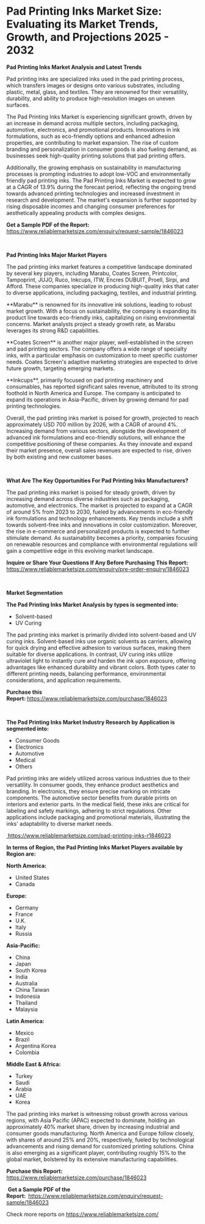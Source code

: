 <p><h1>Pad Printing Inks Market Size: Evaluating its Market Trends, Growth, and Projections 2025 - 2032</h1></p><p><strong>Pad Printing Inks Market Analysis and Latest Trends</strong></p>
<p><p>Pad printing inks are specialized inks used in the pad printing process, which transfers images or designs onto various substrates, including plastic, metal, glass, and textiles. They are renowned for their versatility, durability, and ability to produce high-resolution images on uneven surfaces.</p><p>The Pad Printing Inks Market is experiencing significant growth, driven by an increase in demand across multiple sectors, including packaging, automotive, electronics, and promotional products. Innovations in ink formulations, such as eco-friendly options and enhanced adhesion properties, are contributing to market expansion. The rise of custom branding and personalization in consumer goods is also fueling demand, as businesses seek high-quality printing solutions that pad printing offers.</p><p>Additionally, the growing emphasis on sustainability in manufacturing processes is prompting industries to adopt low-VOC and environmentally friendly pad printing inks. The Pad Printing Inks Market is expected to grow at a CAGR of 13.9% during the forecast period, reflecting the ongoing trend towards advanced printing technologies and increased investment in research and development. The market's expansion is further supported by rising disposable incomes and changing consumer preferences for aesthetically appealing products with complex designs.</p></p>
<p><strong>Get a Sample PDF of the Report:&nbsp;</strong> <a href="https://www.reliablemarketsize.com/enquiry/request-sample/1846023?utm_campaign=3563&utm_medium=2&utm_source=Github&utm_content=ia&utm_term=02042025&utm_id=pad-printing-inks">https://www.reliablemarketsize.com/enquiry/request-sample/1846023</a></p>
<p>&nbsp;</p>
<p><strong>Pad Printing Inks Major Market Players</strong></p>
<p><p>The pad printing inks market features a competitive landscape dominated by several key players, including Marabu, Coates Screen, Printcolor, Tampoprint, JUJO, Ruco, Inkcups, ITW, Encres DUBUIT, Proell, Sirpi, and Afford. These companies specialize in producing high-quality inks that cater to diverse applications, including packaging, textiles, and industrial printing.</p><p>**Marabu** is renowned for its innovative ink solutions, leading to robust market growth. With a focus on sustainability, the company is expanding its product line towards eco-friendly inks, capitalizing on rising environmental concerns. Market analysts project a steady growth rate, as Marabu leverages its strong R&D capabilities.</p><p>**Coates Screen** is another major player, well-established in the screen and pad printing sectors. The company offers a wide range of specialty inks, with a particular emphasis on customization to meet specific customer needs. Coates Screen's adaptive marketing strategies are expected to drive future growth, targeting emerging markets.</p><p>**Inkcups**, primarily focused on pad printing machinery and consumables, has reported significant sales revenue, attributed to its strong foothold in North America and Europe. The company is anticipated to expand its operations in Asia-Pacific, driven by growing demand for pad printing technologies.</p><p>Overall, the pad printing inks market is poised for growth, projected to reach approximately USD 700 million by 2026, with a CAGR of around 4%. Increasing demand from various sectors, alongside the development of advanced ink formulations and eco-friendly solutions, will enhance the competitive positioning of these companies. As they innovate and expand their market presence, overall sales revenues are expected to rise, driven by both existing and new customer bases.</p></p>
<p>&nbsp;</p>
<p><strong>What Are The Key Opportunities For Pad Printing Inks Manufacturers?</strong></p>
<p><p>The pad printing inks market is poised for steady growth, driven by increasing demand across diverse industries such as packaging, automotive, and electronics. The market is projected to expand at a CAGR of around 5% from 2023 to 2030, fueled by advancements in eco-friendly ink formulations and technology enhancements. Key trends include a shift towards solvent-free inks and innovations in color customization. Moreover, the rise in e-commerce and personalized products is expected to further stimulate demand. As sustainability becomes a priority, companies focusing on renewable resources and compliance with environmental regulations will gain a competitive edge in this evolving market landscape.</p></p>
<p><strong>Inquire or Share Your Questions If Any Before Purchasing This Report:</strong> <a href="https://www.reliablemarketsize.com/enquiry/pre-order-enquiry/1846023?utm_campaign=3563&utm_medium=2&utm_source=Github&utm_content=ia&utm_term=02042025&utm_id=pad-printing-inks">https://www.reliablemarketsize.com/enquiry/pre-order-enquiry/1846023</a></p>
<p>&nbsp;</p>
<p><strong>Market Segmentation</strong></p>
<p><strong>The Pad Printing Inks Market Analysis by types is segmented into:</strong></p>
<p><ul><li>Solvent-based</li><li>UV Curing</li></ul></p>
<p><p>The pad printing inks market is primarily divided into solvent-based and UV curing inks. Solvent-based inks use organic solvents as carriers, allowing for quick drying and effective adhesion to various surfaces, making them suitable for diverse applications. In contrast, UV curing inks utilize ultraviolet light to instantly cure and harden the ink upon exposure, offering advantages like enhanced durability and vibrant colors. Both types cater to different printing needs, balancing performance, environmental considerations, and application requirements.</p></p>
<p><strong>Purchase this Report:&nbsp;</strong><a href="https://www.reliablemarketsize.com/purchase/1846023?utm_campaign=3563&utm_medium=2&utm_source=Github&utm_content=ia&utm_term=02042025&utm_id=pad-printing-inks">https://www.reliablemarketsize.com/purchase/1846023</a></p>
<p>&nbsp;</p>
<p><strong>The Pad Printing Inks Market Industry Research by Application is segmented into:</strong></p>
<p><ul><li>Consumer Goods</li><li>Electronics</li><li>Automotive</li><li>Medical</li><li>Others</li></ul></p>
<p><p>Pad printing inks are widely utilized across various industries due to their versatility. In consumer goods, they enhance product aesthetics and branding. In electronics, they ensure precise marking on intricate components. The automotive sector benefits from durable prints on interiors and exterior parts. In the medical field, these inks are critical for labeling and safety markings, adhering to strict regulations. Other applications include packaging and promotional materials, illustrating the inks' adaptability to diverse market needs.</p></p>
<p><a href="https://www.reliablemarketsize.com/pad-printing-inks-r1846023?utm_campaign=3563&utm_medium=2&utm_source=Github&utm_content=ia&utm_term=02042025&utm_id=pad-printing-inks">&nbsp;https://www.reliablemarketsize.com/pad-printing-inks-r1846023</a></p>
<p><strong>In terms of Region, the Pad Printing Inks Market Players available by Region are:</strong></p>
<p>
    <p> <strong> North America: </strong>
        <ul>
            <li>United States</li>
            <li>Canada</li>
        </ul>
        </p> 
    <p> <strong> Europe: </strong>
        <ul>
            <li>Germany</li>
            <li>France</li>
            <li>U.K.</li>
            <li>Italy</li>
            <li>Russia</li>
        </ul>
        </p> 
    <p> <strong> Asia-Pacific: </strong>
        <ul>
            <li>China</li>
            <li>Japan</li>
            <li>South Korea</li>
            <li>India</li>
            <li>Australia</li>
            <li>China Taiwan</li>
            <li>Indonesia</li>
            <li>Thailand</li>
            <li>Malaysia</li>
        </ul>
        </p> 
    <p> <strong> Latin America: </strong>
        <ul>
            <li>Mexico</li>
            <li>Brazil</li>
            <li>Argentina Korea</li>
            <li>Colombia</li>
        </ul>
        </p> 
    <p> <strong> Middle East & Africa: </strong>
        <ul>
            <li>Turkey</li>
            <li>Saudi</li>
            <li>Arabia</li>
            <li>UAE</li>
            <li>Korea</li>
        </ul>
    </p>
    </p>
<p><p>The pad printing inks market is witnessing robust growth across various regions, with Asia Pacific (APAC) expected to dominate, holding an approximately 40% market share, driven by increasing industrial and consumer goods manufacturing. North America and Europe follow closely, with shares of around 25% and 20%, respectively, fueled by technological advancements and rising demand for customized printing solutions. China is also emerging as a significant player, contributing roughly 15% to the global market, bolstered by its extensive manufacturing capabilities.</p></p>
<p><strong>Purchase this Report: </strong><a href="https://www.reliablemarketsize.com/purchase/1846023?utm_campaign=3563&utm_medium=2&utm_source=Github&utm_content=ia&utm_term=02042025&utm_id=pad-printing-inks">https://www.reliablemarketsize.com/purchase/1846023</a></p>
<p>&nbsp;<strong>Get a Sample PDF of the Report:&nbsp;&nbsp;</strong><a href="https://www.reliablemarketsize.com/enquiry/request-sample/1846023?utm_campaign=3563&utm_medium=2&utm_source=Github&utm_content=ia&utm_term=02042025&utm_id=pad-printing-inks">https://www.reliablemarketsize.com/enquiry/request-sample/1846023</a></p>
<p><strong></strong></p>
<p>Check more reports on <a href="https://www.reliablemarketsize.com/?utm_campaign=3563&utm_medium=2&utm_source=Github&utm_content=ia&utm_term=02042025&utm_id=pad-printing-inks">https://www.reliablemarketsize.com/</a></p>
